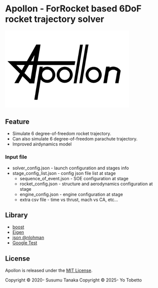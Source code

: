 # Apollon - ForRocket based 6DoF rocket trajectory solver
<img src="./Apollon_logo.jpg" width="400px">

## Feature
* Simulate 6 degree-of-freedom rocket trajectory.
* Can also simulate 6 degree-of-freedom parachute trajectory.
* Improved airdynamics model

### Input file
* solver_config.json - launch configuration and stages info
* stage_config_list.json - config json file list at stage
  * sequence_of_event.json - SOE configuration at stage
  * rocket_config.json - structure and aerodynamics configuration at stage
  * engine_config.json - engine configuration at stage
  * extra csv file - time vs thrust, mach vs CA, etc...

## Library
* [boost](https://www.boost.org/)
* [Eigen](http://eigen.tuxfamily.org/)
* [json @nlohman](https://github.com/nlohmann/json)
* [Google Test](https://github.com/google/googletest)

## License
Apollon is released under the [MIT License](http://opensource.org/licenses/MIT).

Copyright &copy; 2020- Susumu Tanaka
Copyright &copy; 2025- Yo Tobetto
